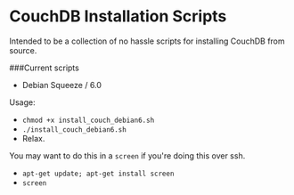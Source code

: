 CouchDB Installation Scripts
===========================

Intended to be a collection of no hassle scripts for installing CouchDB from source.

###Current scripts

* Debian Squeeze / 6.0

Usage:

* `chmod +x install_couch_debian6.sh`
* `./install_couch_debian6.sh`
* Relax.


You may want to do this in a `screen` if you're doing this over ssh.
* `apt-get update; apt-get install screen`
* `screen`

